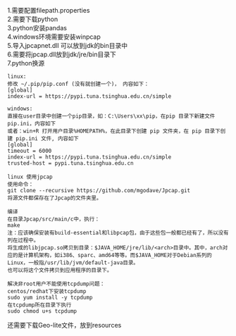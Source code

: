 1.需要配置filepath.properties  
2.需要下载python  
3.python安装pandas  
4.windows环境需要安装winpcap  
5.导入jpcapnet.dll 可以放到jdk的bin目录中  
6.需要将jpcap.dll放到jdk/jre/bin目录下  
7.python换源   
```
linux: 
修改 ~/.pip/pip.conf (没有就创建一个)， 内容如下：
[global]
index-url = https://pypi.tuna.tsinghua.edu.cn/simple

windows: 
直接在user目录中创建一个pip目录，如：C:\Users\xx\pip，在pip 目录下新建文件pip.ini，内容如下
或者：win+R 打开用户目录%HOMEPATH%，在此目录下创建 pip 文件夹，在 pip 目录下创建 pip.ini 文件, 内容如下
[global]
timeout = 6000
index-url = https://pypi.tuna.tsinghua.edu.cn/simple
trusted-host = pypi.tuna.tsinghua.edu.cn
```
```
linux 使用jpcap
使用命令：
git clone --recursive https://github.com/mgodave/Jpcap.git
将源文件都保存在了Jpcap的文件夹里。

编译
在目录Jpcap/src/main/c中，执行：
make
注：应该确保安装有build-essential和libpcap包，由于这些包一般都已经有了，所以没有列在过程中。
将生成的libjpcap.so拷贝到目录：$JAVA_HOME/jre/lib/<arch>目录中。其中，arch对应的是计算机架构，如i386、sparc、amd64等等。而$JAVA_HOME对于Debian系列的Linux，一般指/usr/lib/jvm/default-java目录。
也可以将这个文件拷贝到应用程序的目录下。
```

```
解决非root用户不能使用tcpdump问题：
centos/redhat下安装tcpdump
sudo yum install -y tcpdump
在tcpdump所在目录下执行
sudo chmod u+s tcpdump
```

还需要下载Geo-lite文件，放到resources
